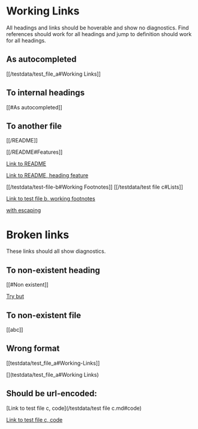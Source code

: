 # Working Links

All headings and links should be hoverable and show no diagnostics. Find
references should work for all headings and jump to definition should work for
all headings.

## As autocompleted

[[/testdata/test_file_a#Working Links]]

[](/testdata/test_file_a.md#working-links)

[](/testdata/test%20file%20c.md#some-markdown-features-(github-flavored))

[](/testdata/test%20file%20c.md#heading-1)

## To internal headings

[[#As autocompleted]]

[](#to-internal-headings)

## To another file

[[/README]]

[[/README#Features]]

[Link to README](/README.md)

[Link to README, heading feature](/README.md#features)

[[/testdata/test-file-b#Working Footnotes]] [[/testdata/test file c#Lists]]

[Link to test file b, working footnotes](/testdata/test-file-b.md#working-footnotes)

[with escaping](/testdata/test%20file%20c.md#code)

# Broken links

These links should all show diagnostics.

## To non-existent heading

[[#Non existent]]

[Try but](#non-existent)

## To non-existent file

[[abc]] [](abc.md)

## Wrong format

[[testdata/test_file_a#Working-Links]]

[](testdata/test_file_a#Working Links)

## Should be url-encoded:

[Link to test file c, code](/testdata/test file c.md#code)

[Link to test file c, code](/testdata/test-file-c.md#code)
